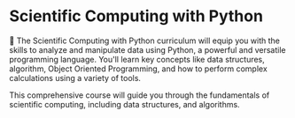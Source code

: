# Scientific Computing with Python


🐍 The Scientific Computing with Python curriculum will equip you with the skills to analyze and manipulate data using Python, a powerful and versatile programming language. You'll learn key concepts like data structures, algorithm, Object Oriented Programming, and how to perform complex calculations using a variety of tools.

This comprehensive course will guide you through the fundamentals of scientific computing, including data structures, and algorithms.